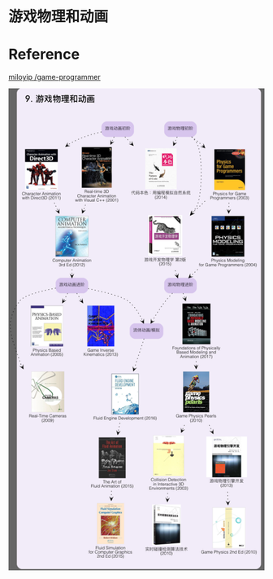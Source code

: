 # 游戏物理和动画


# Reference

[miloyip /game-programmer](https://github.com/miloyip/game-programmer)

![](Media/游戏物理和动画/2020-06-21-18-35-56.png)
